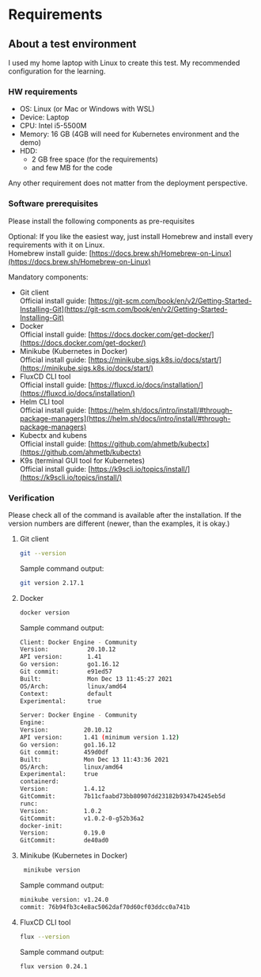 # Requirements

## About a test environment

I used my home laptop with Linux to create this test. My recommended configuration for the learning.

### HW requirements

* OS: Linux (or Mac or Windows with WSL)
* Device: Laptop
* CPU: Intel i5-5500M
* Memory: 16 GB (4GB will need for Kubernetes environment and the demo)
* HDD:
  * 2 GB free space (for the requirements)
  * and few MB for the code

Any other requirement does not matter from the deployment perspective.

### Software prerequisites

Please install the following components as pre-requisites

Optional: If you like the easiest way, just install Homebrew and install every requirements with it on Linux.\
Homebrew install guide: [https://docs.brew.sh/Homebrew-on-Linux](https://docs.brew.sh/Homebrew-on-Linux)

Mandatory components:

* Git client\
  Official install guide: [https://git-scm.com/book/en/v2/Getting-Started-Installing-Git](https://git-scm.com/book/en/v2/Getting-Started-Installing-Git)
* Docker\
  Official install guide: [https://docs.docker.com/get-docker/](https://docs.docker.com/get-docker/)
* Minikube (Kubernetes in Docker)\
  Official install guide: [https://minikube.sigs.k8s.io/docs/start/](https://minikube.sigs.k8s.io/docs/start/)
* FluxCD CLI tool\
  Official install guide: [https://fluxcd.io/docs/installation/](https://fluxcd.io/docs/installation/)
* Helm CLI tool\
  Official install guide: [https://helm.sh/docs/intro/install/#through-package-managers](https://helm.sh/docs/intro/install/#through-package-managers)
* Kubectx and kubens\
  Official install guide: [https://github.com/ahmetb/kubectx](https://github.com/ahmetb/kubectx)
* K9s (terminal GUI tool for Kubernetes)\
  Official install guide: [https://k9scli.io/topics/install/](https://k9scli.io/topics/install/)

### Verification

Please check all of the command is available after the installation. If the version numbers are different (newer, than the examples, it is okay.)

1. Git client

    ```bash
    git --version
    ```

    Sample command output:

    ```bash
    git version 2.17.1
    ```

2. Docker

    ```bash
    docker version
    ```

    Sample command output:

    ```bash
    Client: Docker Engine - Community
    Version:           20.10.12
    API version:       1.41
    Go version:        go1.16.12
    Git commit:        e91ed57
    Built:             Mon Dec 13 11:45:27 2021
    OS/Arch:           linux/amd64
    Context:           default
    Experimental:      true

    Server: Docker Engine - Community
    Engine:
    Version:          20.10.12
    API version:      1.41 (minimum version 1.12)
    Go version:       go1.16.12
    Git commit:       459d0df
    Built:            Mon Dec 13 11:43:36 2021
    OS/Arch:          linux/amd64
    Experimental:     true
    containerd:
    Version:          1.4.12
    GitCommit:        7b11cfaabd73bb80907dd23182b9347b4245eb5d
    runc:
    Version:          1.0.2
    GitCommit:        v1.0.2-0-g52b36a2
    docker-init:
    Version:          0.19.0
    GitCommit:        de40ad0
    ```

3. Minikube (Kubernetes in Docker)

    ```bash
     minikube version
    ```

    Sample command output:

    ```bash
    minikube version: v1.24.0
    commit: 76b94fb3c4e8ac5062daf70d60cf03ddcc0a741b
    ```

4. FluxCD CLI tool

    ```bash
    flux --version
    ```

    Sample command output:

    ```bash
    flux version 0.24.1
    ```
